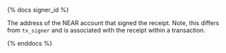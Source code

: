 {% docs signer_id %}

The address of the NEAR account that signed the receipt.
Note, this differs from `tx_signer` and is associated with the receipt within a transaction.

{% enddocs %}